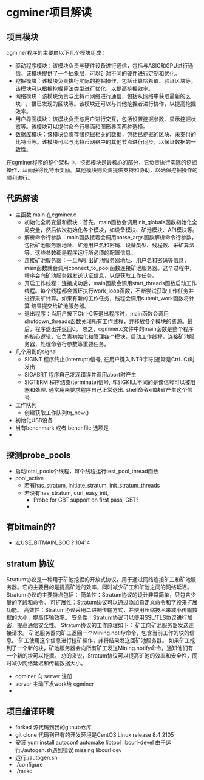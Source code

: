 <div align="left">

<h1 align="left">cgminer项目解读</h1>

## 项目模块
cgminer程序的主要由以下几个模块组成：
- 驱动程序模块：该模块负责与硬件设备进行通信，包括与ASIC和GPU进行通信。该模块提供了一个抽象层，可以针对不同的硬件进行定制和优化。
- 挖掘模块：该模块负责执行实际的挖掘操作，包括计算哈希值、验证区块等。该模块可以根据挖掘算法类型进行优化，以提高挖掘效率。
- 网络模块：该模块负责与比特币网络进行通信，包括从网络中获取最新的区块、广播已发现的区块等。该模块还可以与其他挖掘者进行协作，以提高挖掘效率。
- 用户界面模块：该模块负责与用户进行交互，包括设置挖掘参数、显示挖掘状态等。该模块可以提供命令行界面和图形界面两种选择。
- 数据库模块：该模块负责存储挖掘相关的数据，包括已挖掘的区块、未支付的比特币等。该模块可以与比特币网络中的其他节点进行同步，以保证数据的一致性。

在cgminer程序的整个架构中，挖掘模块是最核心的部分，它负责执行实际的挖掘操作，从而获得比特币奖励。其他模块则负责提供支持和协助，以确保挖掘操作的顺利进行。

## 代码解读
- 主函数 main 在cgminer.c
  * 初始化全局变量和模块：首先，main函数会调用init_globals函数初始化全局变量，然后依次初始化各个模块，如设备模块、矿池模块、API模块等。
  * 解析命令行参数：main函数接着会调用parse_args函数解析命令行参数，包括矿池服务器地址、矿池用户名和密码、设备类型、线程数、采矿算法等。这些参数都是程序运行所必须的配置信息。
  * 连接矿池服务器：一旦解析出矿池服务器地址、用户名和密码等信息，main函数就会调用connect_to_pool函数连接矿池服务器。这个过程中，程序会向矿池服务器发送认证信息，以便获取工作任务。
  * 开启工作线程：连接成功后，main函数会调用start_threads函数启动工作线程。每个线程都会循环执行work_loop函数，不断尝试获取工作任务并进行采矿计算。如果有新的工作任务，线程会调用submit_work函数将计算     结果提交给矿池服务器。
  * 退出程序：当用户按下Ctrl-C等退出程序时，main函数会调用shutdown_threads函数关闭所有工作线程，并释放各个模块的资源。最后，程序退出并返回0。
  总之，cgminer.c文件中的main函数是整个程序的核心逻辑，它负责初始化和管理各个模块，启动工作线程，连接矿池服务器，处理命令行参数等重要任务。
- 几个用到的signal
  * SIGINT 程序终止(interrupt)信号, 在用户键入INTR字符(通常是Ctrl+C)时发出
  * SIGABRT 程序自己发现错误并调用abort时产生
  * SIGTERM 程序结束(terminate)信号, 与SIGKILL不同的是该信号可以被阻塞和处理. 通常用来要求程序自己正常退出. shell命令kill缺省产生这个信号.
- 工作队列
  * 创建获取工作队列tq_new()
- 初始化USB设备
- 当有benchmark 或者 benchfile 选项是
-

## 探测probe_pools
- 启动total_pools个线程，每个线程运行test_pool_thread函数
- pool_active
  * 若有has_stratum, initiate_stratum, init_stratum_threads
  * 若没有has_stratum, curl_easy_init,
    * Probe for GBT support on first pass, GBT?
    *  

## 有bitmain的?
- 宏USE_BITMAIN_SOC ? 10414

## stratum 协议
Stratum协议是一种用于矿池挖掘的开放式协议，用于通过网络连接矿工和矿池服务器。它的主要目的是提高矿池的效率，同时减少矿工和矿池之间的网络延迟。
Stratum协议的主要特点包括：
简单性：Stratum协议的设计非常简单，只包含少量的字段和命令。
可扩展性：Stratum协议可以通过添加自定义命令和字段来扩展功能。
高效性：Stratum协议采用二进制传输方式，并使用压缩技术来减小传输数据的大小，提高传输效率。
安全性：Stratum协议可以使用SSL/TLS协议进行加密，提高通信安全性。
Stratum协议的工作原理如下：
矿工向矿池服务器发送连接请求。
矿池服务器向矿工返回一个Mining.notify命令，包含当前工作的块的信息。
矿工使用这个信息进行挖矿操作，并将结果发送回矿池服务器。
如果矿工挖到了一个新的块，矿池服务器会向所有矿工发送Mining.notify命令，通知他们有一个新的块可以挖掘。
总的来说，Stratum协议可以提高矿池的效率和安全性，同时减少网络延迟和传输数据大小。
- cgminer 向 server 注册
- server 主动下发work给 cgminer
- 

## 项目编译环境
- forked 源代码到我的github仓库
- git clone 代码到已有的开发环境是CentOS Linux release 8.4.2105
- 安装 yum install autoconf automake libtool libcurl-devel 由于运行./autogen.sh遇到错误 missing libcurl dev
- 运行./autogen.sh
- ./configure
- ./make
</div>
